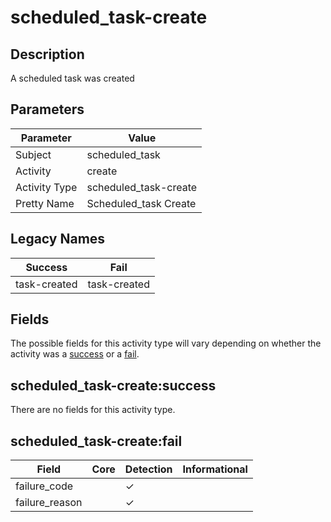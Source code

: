 scheduled_task-create
=====================

Description
-----------
A scheduled task was created

Parameters
----------
| Parameter     | Value                 |
| ------------- | --------------------- |
| Subject       | scheduled_task        |
| Activity      | create                |
| Activity Type | scheduled_task-create |
| Pretty Name   | Scheduled_task Create |

Legacy Names
------------
| Success          | Fail             |
| ---------------- | ---------------- |
| task-created<br> | task-created<br> |

Fields
------

The possible fields for this activity type will vary depending on whether the activity was a [success](#scheduled_task-createsuccess) or a [fail](#scheduled_task-createfail).


scheduled_task-create:success
-----------------------------

There are no fields for this activity type.


scheduled_task-create:fail
--------------------------

| Field          | Core | Detection | Informational |
| -------------- | ---- | --------- | ------------- |
| failure_code   |      | &#10003;  |               |
| failure_reason |      | &#10003;  |               |